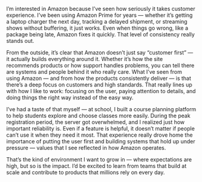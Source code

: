 I’m interested in Amazon because I’ve seen how seriously it takes customer experience. I’ve been using Amazon Prime for years — whether it’s getting a laptop charger the next day, tracking a delayed shipment, or streaming shows without buffering, it just works. Even when things go wrong, like a package being late, Amazon fixes it quickly. That level of consistency really stands out.

From the outside, it’s clear that Amazon doesn’t just say “customer first” — it actually builds everything around it. Whether it’s how the site recommends products or how support handles problems, you can tell there are systems and people behind it who really care. What I’ve seen from using Amazon — and from how the products consistently deliver — is that there’s a deep focus on customers and high standards. That really lines up with how I like to work: focusing on the user, paying attention to details, and doing things the right way instead of the easy way.

I’ve had a taste of that myself — at school, I built a course planning platform to help students explore and choose classes more easily. During the peak registration period, the server got overwhelmed, and I realized just how important reliability is. Even if a feature is helpful, it doesn’t matter if people can’t use it when they need it most. That experience really drove home the importance of putting the user first and building systems that hold up under pressure — values that I see reflected in how Amazon operates.

That’s the kind of environment I want to grow in — where expectations are high, but so is the impact. I’d be excited to learn from teams that build at scale and contribute to products that millions rely on every day.
